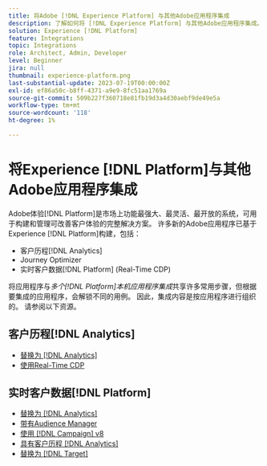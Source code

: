```yaml
---
title: 将Adobe [!DNL Experience Platform] 与其他Adobe应用程序集成
description: 了解如何将 [!DNL Experience Platform] 与其他Adobe应用程序集成。
solution: Experience [!DNL Platform]
feature: Integrations
topic: Integrations
role: Architect, Admin, Developer
level: Beginner
jira: null
thumbnail: experience-platform.png
last-substantial-update: 2023-07-19T00:00:00Z
exl-id: ef86a50c-b8ff-4371-a9e9-8fc51aa1769a
source-git-commit: 509b227f360718e81fb19d3a4d30aebf9de49e5a
workflow-type: tm+mt
source-wordcount: '118'
ht-degree: 1%

---
```


# 将Experience [!DNL Platform]与其他Adobe应用程序集成

Adobe体验[!DNL Platform]是市场上功能最强大、最灵活、最开放的系统，可用于构建和管理可改善客户体验的完整解决方案。 许多新的Adobe应用程序已基于Experience [!DNL Platform]构建，包括：

* 客户历程[!DNL Analytics]
* Journey Optimizer
* 实时客户数据[!DNL Platform] (Real-Time CDP)

将应用程序与&#x200B;_多个[!DNL Platform]本机应用程序集成_&#x200B;共享许多常用步骤，但根据要集成的应用程序，会解锁不同的用例。 因此，集成内容是按应用程序进行组织的。 请参阅以下资源。


## 客户历程[!DNL Analytics]

* [替换为 [!DNL Analytics]](../cja/customer-journey-analytics-analytics.md)
* [使用Real-Time CDP](../cja/cja-rtcdp.md)

## 实时客户数据[!DNL Platform]

* [替换为 [!DNL Analytics]](../rtcdp/rtcdp-analytics.md)
* [带有Audience Manager](../rtcdp/rtcdp-aam.md)
* [使用 [!DNL Campaign] v8](../rtcdp/rtcdp-campaign.md)
* [具有客户历程 [!DNL Analytics]](../rtcdp/rtcdp-cja.md)
* [替换为 [!DNL Target]](../rtcdp/rtcdp-target.md)
